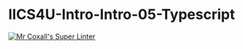 # IICS4U-Intro-Intro-05-Typescript

[![Mr Coxall's Super Linter](https://github.com/mohammedal-ess/IICS4U-Intro-Intro-05-Typescript/workflows/Mr%20Coxall's%20Super%20Linter/badge.svg)](https://github.com/mohammedal-ess/IICS4U-Intro-Intro-05-Typescript/actions/)
